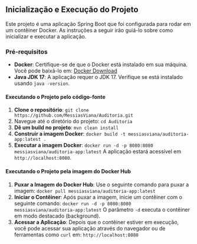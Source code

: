 ## Inicialização e Execução do Projeto
Este projeto é uma aplicação Spring Boot que foi configurada para rodar em um contêiner Docker. As instruções a seguir irão guiá-lo sobre como inicializar e executar a aplicação.

### Pré-requisitos
- **Docker**: Certifique-se de que o Docker está instalado em sua máquina. Você pode baixá-lo em: [Docker Download](https://www.docker.com/get-started)
- **Java JDK 17**: A aplicação requer o JDK 17. Verifique se está instalado usando `java -version`.

  
#### Executando o Projeto pelo código-fonte
1. **Clone o repositório**:
`git clone https://github.com/MessiasViana/Auditoria.git`
2. Navegue até o diretório do projeto:
`cd Auditoria`
3. **Dê um build no projeto**:
`mvn clean install`
5. **Construir a imagem Docker**:
`docker build -t messiasviana/auditoria-app:latest .`
6. **Executar a imagem Docker**:
`docker run -d -p 8080:8080 messiasviana/auditoria-app:latest`
A aplicação estará acessível em `http://localhost:8080`.

#### Executando o Projeto pela imagem do Docker Hub
1. **Puxar a Imagem do Docker Hub**:
Use o seguinte comando para puxar a imagem:
`docker pull messiasviana/auditoria-app:latest`
2. **Iniciar o Contêiner**:
Após puxar a imagem, inicie um contêiner com o seguinte comando:
`docker run -d -p 8080:8080 messiasviana/auditoria-app:latest`
O parâmetro `-d` executa o contêiner em modo destacado (background).
3. **Acessar a Aplicação**:
Depois que o contêiner estiver em execução, você pode acessar sua aplicação através do navegador ou de ferramentas como `curl` em:
`http://localhost:8080`
